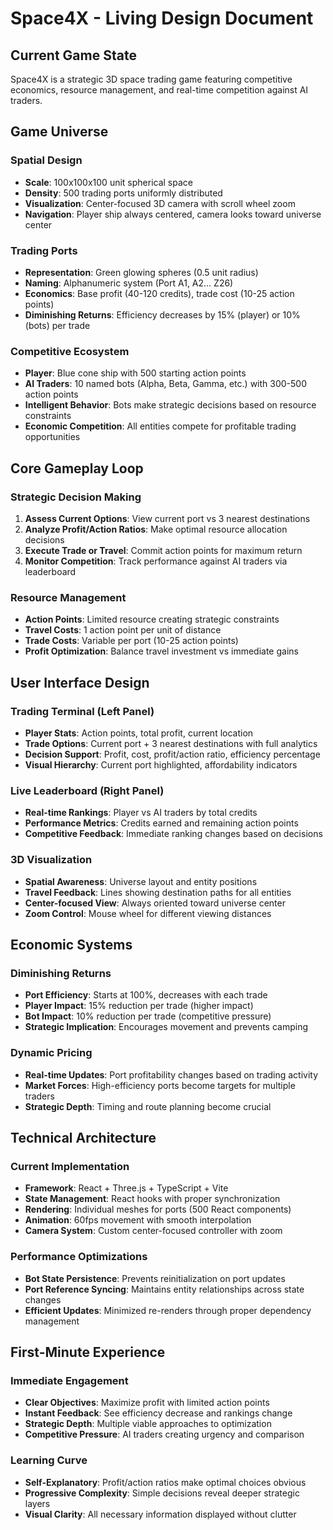 # Space4X - Living Design Document

## Current Game State

Space4X is a strategic 3D space trading game featuring competitive economics, resource management, and real-time competition against AI traders.

## Game Universe

### Spatial Design
- **Scale**: 100x100x100 unit spherical space
- **Density**: 500 trading ports uniformly distributed
- **Visualization**: Center-focused 3D camera with scroll wheel zoom
- **Navigation**: Player ship always centered, camera looks toward universe center

### Trading Ports
- **Representation**: Green glowing spheres (0.5 unit radius)
- **Naming**: Alphanumeric system (Port A1, A2... Z26)
- **Economics**: Base profit (40-120 credits), trade cost (10-25 action points)
- **Diminishing Returns**: Efficiency decreases by 15% (player) or 10% (bots) per trade

### Competitive Ecosystem
- **Player**: Blue cone ship with 500 starting action points
- **AI Traders**: 10 named bots (Alpha, Beta, Gamma, etc.) with 300-500 action points
- **Intelligent Behavior**: Bots make strategic decisions based on resource constraints
- **Economic Competition**: All entities compete for profitable trading opportunities

## Core Gameplay Loop

### Strategic Decision Making
1. **Assess Current Options**: View current port vs 3 nearest destinations
2. **Analyze Profit/Action Ratios**: Make optimal resource allocation decisions
3. **Execute Trade or Travel**: Commit action points for maximum return
4. **Monitor Competition**: Track performance against AI traders via leaderboard

### Resource Management
- **Action Points**: Limited resource creating strategic constraints
- **Travel Costs**: 1 action point per unit of distance
- **Trade Costs**: Variable per port (10-25 action points)
- **Profit Optimization**: Balance travel investment vs immediate gains

## User Interface Design

### Trading Terminal (Left Panel)
- **Player Stats**: Action points, total profit, current location
- **Trade Options**: Current port + 3 nearest destinations with full analytics
- **Decision Support**: Profit, cost, profit/action ratio, efficiency percentage
- **Visual Hierarchy**: Current port highlighted, affordability indicators

### Live Leaderboard (Right Panel)
- **Real-time Rankings**: Player vs AI traders by total credits
- **Performance Metrics**: Credits earned and remaining action points
- **Competitive Feedback**: Immediate ranking changes based on decisions

### 3D Visualization
- **Spatial Awareness**: Universe layout and entity positions
- **Travel Feedback**: Lines showing destination paths for all entities
- **Center-focused View**: Always oriented toward universe center
- **Zoom Control**: Mouse wheel for different viewing distances

## Economic Systems

### Diminishing Returns
- **Port Efficiency**: Starts at 100%, decreases with each trade
- **Player Impact**: 15% reduction per trade (higher impact)
- **Bot Impact**: 10% reduction per trade (competitive pressure)
- **Strategic Implication**: Encourages movement and prevents camping

### Dynamic Pricing
- **Real-time Updates**: Port profitability changes based on trading activity
- **Market Forces**: High-efficiency ports become targets for multiple traders
- **Strategic Depth**: Timing and route planning become crucial

## Technical Architecture

### Current Implementation
- **Framework**: React + Three.js + TypeScript + Vite
- **State Management**: React hooks with proper synchronization
- **Rendering**: Individual meshes for ports (500 React components)
- **Animation**: 60fps movement with smooth interpolation
- **Camera System**: Custom center-focused controller with zoom

### Performance Optimizations
- **Bot State Persistence**: Prevents reinitialization on port updates
- **Port Reference Syncing**: Maintains entity relationships across state changes
- **Efficient Updates**: Minimized re-renders through proper dependency management

## First-Minute Experience

### Immediate Engagement
- **Clear Objectives**: Maximize profit with limited action points
- **Instant Feedback**: See efficiency decrease and rankings change
- **Strategic Depth**: Multiple viable approaches to optimization
- **Competitive Pressure**: AI traders creating urgency and comparison

### Learning Curve
- **Self-Explanatory**: Profit/action ratios make optimal choices obvious
- **Progressive Complexity**: Simple decisions reveal deeper strategic layers
- **Visual Clarity**: All necessary information displayed without clutter